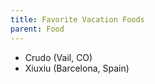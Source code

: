 ```yaml
---
title: Favorite Vacation Foods
parent: Food
---
```


- Crudo (Vail, CO)
- Xiuxiu (Barcelona, Spain)
